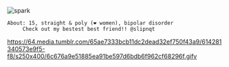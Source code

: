 ![spark](https://github.com/user-attachments/assets/53dcd602-5537-40f7-8c16-51401231efe7) 


    About: 15, straight & poly (❤ women), bipolar disorder
         Check out my bestest best friend!! @slipnqt

https://64.media.tumblr.com/65ae7333bcb11dc2dead32ef750f43a9/614281340573e9f5-f8/s250x400/6c676a9e51885ea91be597d6bdb6f962cf68296f.gifv 


<!---
grungedart/grungedart is a ✨ special ✨ repository because its `README.md` (this file) appears on your GitHub profile.
You can click the Preview link to take a look at your changes.
--->
